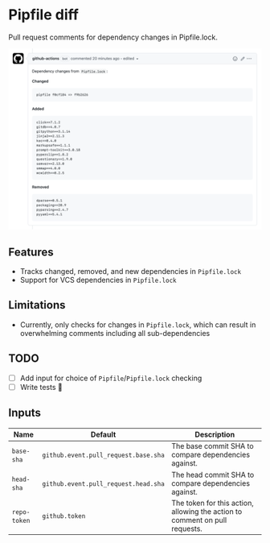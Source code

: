 # Pipfile diff

Pull request comments for dependency changes in Pipfile.lock.

![Screenshot](img/screenshot.png)

## Features

- Tracks changed, removed, and new dependencies in `Pipfile.lock`
- Support for VCS dependencies in `Pipfile.lock`

## Limitations

- Currently, only checks for changes in `Pipfile.lock`, which can result in overwhelming comments including all
  sub-dependencies

## TODO

- [ ] Add input for choice of `Pipfile`/`Pipfile.lock` checking
- [ ] Write tests 💪

## Inputs

| Name         | Default                              | Description                                                                 |
|--------------|--------------------------------------|-----------------------------------------------------------------------------|
| `base-sha`   | `github.event.pull_request.base.sha` | The base commit SHA to compare dependencies against.                        |
| `head-sha`   | `github.event.pull_request.head.sha` | The head commit SHA to compare dependencies against.                        |
| `repo-token` | `github.token`                       | The token for this action, allowing the action to comment on pull requests. |